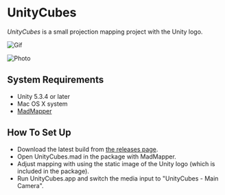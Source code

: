 UnityCubes
==========

*UnityCubes* is a small projection mapping project with the Unity logo.

![Gif][Gif]

![Photo][Photo]

System Requirements
-------------------

- Unity 5.3.4 or later
- Mac OS X system
- [MadMapper][MadMapper]

How To Set Up
-------------

- Download the latest build from [the releases page][releases].
- Open UnityCubes.mad in the package with MadMapper.
- Adjust mapping with using the static image of the Unity logo (which is included in the package).
- Run UnityCubes.app and switch the media input to "UnityCubes - Main Camera".

[Gif]: https://49.media.tumblr.com/9e2bd2465b6cbf0fa2c86b81cca8fd75/tumblr_o4ujh8zLUN1qio469o2_400.gif
[Photo]: https://41.media.tumblr.com/d705a51b3f050307edcd07181edeb3c2/tumblr_o4uji3zrfK1qio469o1_400.jpg
[MadMapper]: http://www.madmapper.com
[Releases]: https://github.com/keijiro/UnityCubes/releases
